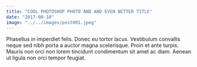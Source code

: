 ```yaml
---
title: "COOL PHOTOSHOP PHOTO AND AND EVEN BETTER TITLE"
date: "2017-08-10"
image: "../../images/post001.jpeg"
---
```


Phasellus in imperdiet felis. Donec eu tortor lacus. Vestibulum convallis neque sed nibh porta a auctor magna scelerisque. Proin et ante turpis. Mauris non orci non lorem tincidunt condimentum sit amet ac diam. Aenean ut ligula non orci tempor feugiat.

